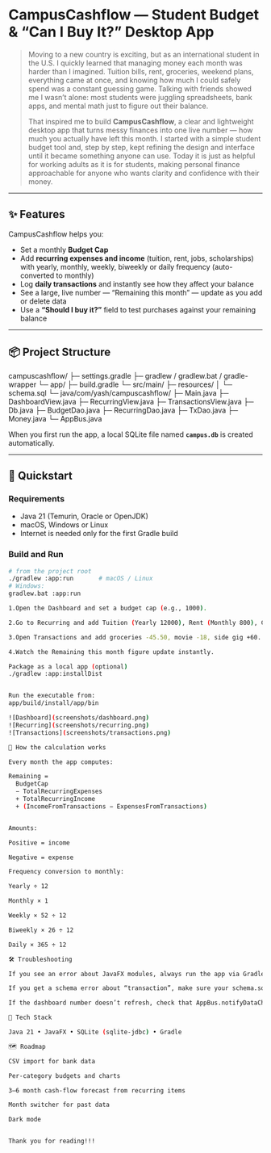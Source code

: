 # CampusCashflow — Student Budget & “Can I Buy It?” Desktop App

> Moving to a new country is exciting, but as an international student in the U.S. I quickly learned that managing money each month was harder than I imagined. Tuition bills, rent, groceries, weekend plans, everything came at once, and knowing how much I could safely spend was a constant guessing game. Talking with friends showed me I wasn’t alone: most students were juggling spreadsheets, bank apps, and mental math just to figure out their balance.  
>
> That inspired me to build **CampusCashflow**, a clear and lightweight desktop app that turns messy finances into one live number — how much you actually have left this month. I started with a simple student budget tool and, step by step, kept refining the design and interface until it became something anyone can use. Today it is just as helpful for working adults as it is for students, making personal finance approachable for anyone who wants clarity and confidence with their money.

---

## ✨ Features

CampusCashflow helps you:

- Set a monthly **Budget Cap**  
- Add **recurring expenses and income** (tuition, rent, jobs, scholarships) with yearly, monthly, weekly, biweekly or daily frequency (auto-converted to monthly)  
- Log **daily transactions** and instantly see how they affect your balance  
- See a large, live number — “Remaining this month” — update as you add or delete data  
- Use a **“Should I buy it?”** field to test purchases against your remaining balance

---

## 📦 Project Structure

campuscashflow/
├─ settings.gradle
├─ gradlew / gradlew.bat / gradle-wrapper
└─ app/
├─ build.gradle
└─ src/main/
├─ resources/
│ └─ schema.sql
└─ java/com/yash/campuscashflow/
├─ Main.java
├─ DashboardView.java
├─ RecurringView.java
├─ TransactionsView.java
├─ Db.java
├─ BudgetDao.java
├─ RecurringDao.java
├─ TxDao.java
├─ Money.java
└─ AppBus.java


When you first run the app, a local SQLite file named **`campus.db`** is created automatically.

---

## 🚀 Quickstart

### Requirements
- Java 21 (Temurin, Oracle or OpenJDK)  
- macOS, Windows or Linux  
- Internet is needed only for the first Gradle build

### Build and Run

```bash
# from the project root
./gradlew :app:run       # macOS / Linux
# Windows:
gradlew.bat :app:run

1.Open the Dashboard and set a budget cap (e.g., 1000).

2.Go to Recurring and add Tuition (Yearly 12000), Rent (Monthly 800), Campus Job (Weekly 200).

3.Open Transactions and add groceries -45.50, movie -18, side gig +60.

4.Watch the Remaining this month figure update instantly.

Package as a local app (optional)
./gradlew :app:installDist


Run the executable from:
app/build/install/app/bin

![Dashboard](screenshots/dashboard.png)
![Recurring](screenshots/recurring.png)
![Transactions](screenshots/transactions.png)

🧮 How the calculation works

Every month the app computes:

Remaining =
  BudgetCap
  − TotalRecurringExpenses
  + TotalRecurringIncome
  + (IncomeFromTransactions − ExpensesFromTransactions)


Amounts:

Positive = income

Negative = expense

Frequency conversion to monthly:

Yearly ÷ 12

Monthly × 1

Weekly × 52 ÷ 12

Biweekly × 26 ÷ 12

Daily × 365 ÷ 12

🛠️ Troubleshooting

If you see an error about JavaFX modules, always run the app via Gradle (./gradlew :app:run).

If you get a schema error about “transaction”, make sure your schema.sql uses the tx table name.

If the dashboard number doesn’t refresh, check that AppBus.notifyDataChanged() is being called after edits.

🧱 Tech Stack

Java 21 • JavaFX • SQLite (sqlite-jdbc) • Gradle

🗺️ Roadmap

CSV import for bank data

Per-category budgets and charts

3–6 month cash-flow forecast from recurring items

Month switcher for past data

Dark mode


Thank you for reading!!!